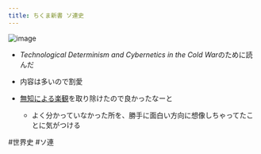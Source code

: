 ```yaml
---
title: ちくま新書 ソ連史
---
```


![image](https://gyazo.com/c63b36fd2f5c58bd1ea27ab18f0801ff/thumb/1000)

* *Technological Determinism and Cybernetics in the Cold War*のために読んだ

* 内容は多いので割愛

* [無知による楽観](%E7%84%A1%E7%9F%A5%E3%81%AB%E3%82%88%E3%82%8B%E6%A5%BD%E8%A6%B3.md)を取り除けたので良かったなーと
  
  * よく分かっていなかった所を、勝手に面白い方向に想像しちゃってたことに気がつける

\#世界史 #ソ連

